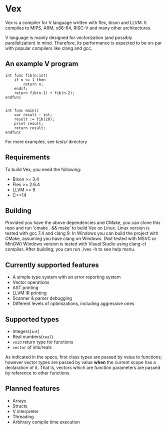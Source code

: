 # Vex

Vex is a compiler for V language written with flex, bison and LLVM. 
It compiles to MIPS, ARM, x86-64, RISC-V and many other architectures.

V language is mainly designed for vectorization (and possibly parallelization) in mind. Therefore, its performance
is expected to be on-par with popular compilers like clang and gcc.

## An example V program

```
int func fib(n:int)
    if n <= 1 then
        return n;
    endif;
    return fib(n-1) + fib(n-2);
endfunc


int func main()
    var result : int;
    result := fib(20);
    print result;
    return result;
endfunc
```

For more examples, see *tests/* directory
## Requirements
To build Vex, you need the following:
* Bison >= 3.4
* Flex >= 2.6.4
* LLVM >= 9
* C++14

## Building
Provided you have the above dependencies and CMake, you can clone this repo and run 'cmake . && make' to build Vex on Linux. Linux version is
tested with gcc 7.4 and clang 9. In Windows you can build the project with CMake, assuming you have clang on Windows. (Not tested with MSVC or MinGW) Windows version is tested with Visual Studio using clang-cl compiler.
After building, you can run ./vex -h to see help menu.

## Currently supported features
* A simple type system with an error reporting system
* Vector operations
* AST printing
* LLVM IR printing
* Scanner & parser debugging
* Different levels of optimizations, including aggressive ones

## Supported types
* Integers(`int`)
* Real numbers(`real`)
* `void` return type for functions
* `vector` of ints/reals

As indicated in the specs, first class types are passed by value to functions; however vector types are passed by value **when**
the current scope has a declaration of it. That is, vectors which are function parameters are passed by reference to other functions.

## Planned features
* Arrays
* Structs
* V interpreter
* Threading
* Arbitrary compile time execution
